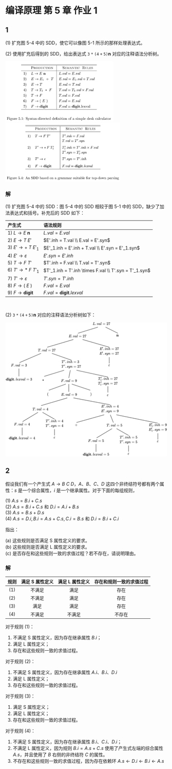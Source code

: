 # 编译原理 第 5 章 作业 1

## 1
(1) 扩充图 5-4 中的 SDD，使它可以像图 5-1 所示的那样处理表达式。

(2) 使用扩充后得到的 SDD，给出表达式 $\mathtt{3 * ( 4 + 5 )} \mathbf{n}$ 对应的注释语法分析树。

<img src="./Fig.5.1.png" style="width:24em;">
<img src="./Fig.5.4.png" style="width:25.6em;">

### 解

(1) 扩充图 5-4 中的 SDD：图 5-4 中的 SDD 相较于图 5-1 中的 SDD，缺少了加法表达式和括号。补充后的 SDD 如下：

| 产生式                     | 语法规则 |
| :------------------------- | :------- |
| 1) $L  \to E \ \mathbf{n}$ | $L.val = E.val$ |
| 2) $E  \to T \ E'$         | $E'.inh = T.val \\ E.val = E'.syn$ |
| 3) $E' \to + \ T \ E'_1$   | $E'_1.inh = E'.inh + T.val \\ E'.syn = E'_1.syn$ |
| 4) $E' \to \varepsilon$    | $E'.syn = E'.inh$ |
| 5) $T  \to F \ T'$         | $T'.inh = F.val \\ T.val = T'.syn$ |
| 6) $T' \to * \ F \ T'_1$   | $T'_1.inh = T'.inh \times F.val \\ T'.syn = T'_1.syn$ |
| 7) $T' \to \varepsilon$    | $T'.syn = T'.inh$ |
| 8) $F  \to ( \ E \ )$      | $F.val = E.val$ |
| 9) $F  \to \mathbf{digit}$ | $F.val = \mathbf{digit}.lexval$ |

<br>

(2) $\mathtt{3 * ( 4 + 5 )} \mathbf{n}$ 对应的注释语法分析树如下：

<img src="./1-1.svg">

<!-- $L.val = 27$  
$E.val = 27$ $\mathbf{n}$  
$T.val = 27$ $E'.inh = 27\\E'.syn = 27$  
$F.val = 3$ $T'.inh = 3\\T'.syn = 27$ $\varepsilon$  
$\mathbf{digit}.lexval = 3$ $*$ $F.val = 9$ $T'_1.inh = 27\\T'_1.syn = 27$  
$($ $E.val = 9$ $)$ $\varepsilon$   
$T.val = 4$ $E'.inh = 4\\E'.syn = 9$  
$F.val = 4$ $T'.inh = 4\\T'.syn = 4$ $+$ $T.val = 5$ $E'_1.inh = 9\\E'_1.syn = 9$  
$\mathbf{digit}.lexval = 4$ $\varepsilon$ $F.val = 5$ $T'.inh = 5\\T'.syn = 5$ $\varepsilon$  
$\mathbf{digit}.lexval = 5$ $\varepsilon$ -->

## 2

假设我们有一个产生式 $A \to B \ C \ D$，$A$、$B$、$C$、$D$ 这四个非终结符号都有两个属性：$s$ 是一个综合属性，$i$ 是一个继承属性。对于下面的每组规则，

(1) $A.s = B.i + C.s$  
(2) $A.s = B.i + C.s$ 和 $D.i = A.i + B.s$  
(3) $A.s = B.s + D.s$  
(4) $A.s = D.i, B.i = A.s + C.s, C.i = B.s$ 和 $D.i = B.i + C.i$

指出：

(a) 这些规则是否满足 S 属性定义的要求。  
(b) 这些规则是否满足 L 属性定义的要求。  
(c) 是否存在和这些规则一致的求值过程？若不存在，请说明理由。  

### 解

|规则|满足 S 属性定义|满足 L 属性定义|存在和规则一致的求值过程|
|:-:|:-:|:-:|:-:|
|(1)|不满足|满足|存在
|(2)|不满足|满足|存在
|(3)|满足|满足|存在
|(4)|不满足|不满足|不存在

对于规则 (1)：
1. 不满足 S 属性定义，因为存在继承属性 $B.i$；
2. 满足 L 属性定义；
3. 存在和这些规则一致的求值过程。

对于规则 (2)：
1. 不满足 S 属性定义，因为存在继承属性 $A.i$、$B.i$、$D.i$
2. 满足 L 属性定义；
3. 存在和这些规则一致的求值过程。

对于规则 (3)：
1. 满足 S 属性定义；
2. 满足 L 属性定义；
3. 存在和这些规则一致的求值过程。

对于规则 (4)：
1. 不满足 S 属性定义，因为存在继承属性 $B.i$、$C.i$、$D.i$；
2. 不满足 L 属性定义，因为规则 $B.i = A.s + C.s$ 使用了产生式左端的综合属性 $A.s$，并且使用了 $B$ 右侧的非终结符 $C$ 的属性。
3. 不存在和这些规则一致的求值过程，因为存在依赖环 $A.s \gets D.i \gets B.i \gets A.s$

